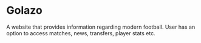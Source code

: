 # Golazo
A website that provides information regarding modern football. User has an option to access matches, news, transfers, player stats etc.
